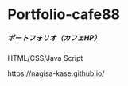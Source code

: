 # Portfolio-cafe88
<h5>ポートフォリオ（カフェHP）</h5>
<p>HTML/CSS/Java Script</p>
https://nagisa-kase.github.io/
